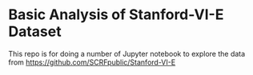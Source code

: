 # Basic Analysis of Stanford-VI-E Dataset

This repo is for doing a number of Jupyter notebook to explore the data from https://github.com/SCRFpublic/Stanford-VI-E

